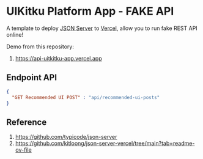 # UIKitku Platform App - FAKE API

A template to deploy [JSON Server](https://github.com/typicode/json-server) to [Vercel](https://vercel.com), allow you to run fake REST API online!

Demo from this repository:

1. <https://api-uitkitku-app.vercel.app>

## Endpoint API

```JSON
{
  "GET Recommended UI POST" : "api/recommended-ui-posts"
}
```

## Reference

1. <https://github.com/typicode/json-server>
2. <https://github.com/kitloong/json-server-vercel/tree/main?tab=readme-ov-file>

